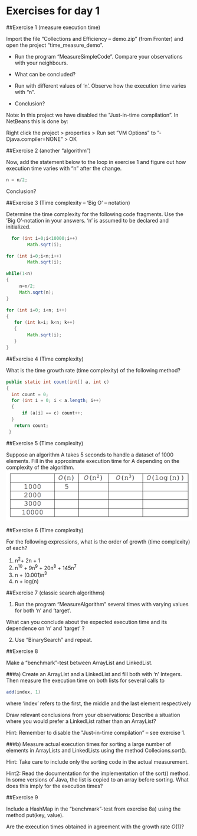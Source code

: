 # Exercises for day 1

##Exercise 1 (measure execution time)

Import the file “Collections and Efficiency – demo.zip” (from Fronter) and open the project “time_measure_demo”.

*	Run the program “MeasureSimpleCode”. Compare your observations with your neighbours.
  * What can be concluded?

*	Run with different values of ‘n’. Observe how the execution time varies with “n”.
  * Conclusion?

Note: In this project we have disabled the "Just-in-time compilation”. In NetBeans this is done by:

Right click the project > properties > Run 
set ”VM Options”  to  ”-Djava.compiler=NONE” > OK

##Exercise 2 (another “algorithm”)

Now, add the statement below to the loop in exercise 1 and figure out how execution time varies with “n” after the change.
```java
n = n/2;
```
Conclusion?

##Exercise 3 (Time complexity – ‘Big O’ – notation)

Determine the time complexity for the following code fragments.
Use the ’Big O’-notation in your answers. ‘n’ is assumed to be declared and initialized.

```java
  for (int i=0;i<10000;i++)
     	Math.sqrt(i);
```	
```java
for (int i=0;i<n;i++)
	    Math.sqrt(i);		
```

```java
while(1<n)
{
     n=n/2;
     Math.sqrt(n);	
}
```

```java
for (int i=0; i<n; i++)
{
   for (int k=i; k<n; k++)
   {
        Math.sqrt(i);
   }
}
```
##Exercise 4 (Time complexity)

What is the time growth rate (time complexity) of the following method?

```java
public static int count(int[] a, int c)
{
  int count = 0;
  for (int i = 0; i < a.length; i++)
  {
      if (a[i] == c) count++;
  } 
   return count; 
 }
 ```
 
##Exercise 5 (Time complexity)

Suppose an algorithm A takes 5 seconds to handle a dataset of 1000 elements. Fill in the approximate execution time for A depending on the complexity of the algorithm.
![Alt text](../img/day1ex5table.png)

##Exercise 6 (Time complexity)

For the following expressions, what is the order of growth (time complexity) of each?

1.	n<sup>2</sup>+ 2n + 1
2.	n<sup>10</sup> + 9n<sup>9</sup> + 20n<sup>8</sup> + 145n<sup>7</sup>
3.	n + (0.001)n<sup>3</sup>
4.	n + log(n)

##Exercise 7 (classic search algorithms)

1.	Run the program  “MeasureAlgorithm” several times with varying values for both ‘n’ and ‘target’.

 What can you conclude about the expected execution time and its dependence on ‘n’ and ‘target’ ?

2.	Use  “BinarySearch” and repeat.

##Exercise 8

Make a “benchmark”-test between ArrayList and LinkedList.

###a) 
Create an ArrayList and a LinkedList and fill both with ‘n’ Integers. Then measure the execution time on both lists for several calls to 
```java
add(index, 1) 
```
where ‘index’ refers to the first, the middle and the last element respectively

Draw relevant conclusions from your observations: Describe a situation where you would prefer a LinkedList rather than an ArrayList?

Hint: Remember to disable the "Just-in-time compilation” – see exercise 1.


###b)
Measure actual execution times for sorting a large number of elements in ArrayLists and LinkedLists using the method Collecions.sort().

Hint: Take care to include only the sorting code in the actual measurement.

Hint2: Read the documentation for the implementation of the sort() method. In some versions of Java, the list is copied to an array before sorting. What does this imply for the execution times?  

##Exercise 9

Include a HashMap in the “benchmark”-test from exercise 8a) using the method put(key, value). 

Are the execution times obtained in agreement with the growth rate _O_(1)?


